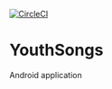 [![CircleCI](https://circleci.com/gh/lapin7771n/YouthSongs/tree/CODE-2.svg?style=svg)](https://circleci.com/gh/lapin7771n/YouthSongs/tree/CODE-2)

# YouthSongs
Android application
